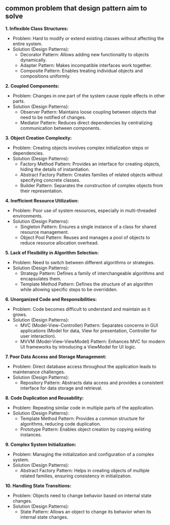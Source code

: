 ## common problem that design pattern aim to solve

**1. Inflexible Class Structures:**

- Problem: Hard to modify or extend existing classes without affecting the entire system.
- Solution (Design Patterns):
  - Decorator Pattern: Allows adding new functionality to objects dynamically.
  - Adapter Pattern: Makes incompatible interfaces work together.
  - Composite Pattern: Enables treating individual objects and compositions uniformly.

**2. Coupled Components:**

- Problem: Changes in one part of the system cause ripple effects in other parts.
- Solution (Design Patterns):
  - Observer Pattern: Maintains loose coupling between objects that need to be notified of changes.
  - Mediator Pattern: Reduces direct dependencies by centralizing communication between components.

**3. Object Creation Complexity:**

- Problem: Creating objects involves complex initialization steps or dependencies.
- Solution (Design Patterns):
  - Factory Method Pattern: Provides an interface for creating objects, hiding the details of instantiation.
  - Abstract Factory Pattern: Creates families of related objects without specifying concrete classes.
  - Builder Pattern: Separates the construction of complex objects from their representation.

**4. Inefficient Resource Utilization:**

- Problem: Poor use of system resources, especially in multi-threaded environments.
- Solution (Design Patterns):
  - Singleton Pattern: Ensures a single instance of a class for shared resource management.
  - Object Pool Pattern: Reuses and manages a pool of objects to reduce resource allocation overhead.

**5. Lack of Flexibility in Algorithm Selection:**

- Problem: Need to switch between different algorithms or strategies.
- Solution (Design Patterns):
  - Strategy Pattern: Defines a family of interchangeable algorithms and encapsulates them.
  - Template Method Pattern: Defines the structure of an algorithm while allowing specific steps to be overridden.

**6. Unorganized Code and Responsibilities:**

- Problem: Code becomes difficult to understand and maintain as it grows.
- Solution (Design Patterns):
  - MVC (Model-View-Controller) Pattern: Separates concerns in GUI applications (Model for data, View for presentation, Controller for user interaction).
  - MVVM (Model-View-ViewModel) Pattern: Enhances MVC for modern UI frameworks by introducing a ViewModel for UI logic.

**7. Poor Data Access and Storage Management:**

- Problem: Direct database access throughout the application leads to maintenance challenges.
- Solution (Design Patterns):
  - Repository Pattern: Abstracts data access and provides a consistent interface for data storage and retrieval.

**8. Code Duplication and Reusability:**

- Problem: Repeating similar code in multiple parts of the application.
- Solution (Design Patterns):
  - Template Method Pattern: Provides a common structure for algorithms, reducing code duplication.
  - Prototype Pattern: Enables object creation by copying existing instances.

**9. Complex System Initialization:**

- Problem: Managing the initialization and configuration of a complex system.
- Solution (Design Patterns):
  - Abstract Factory Pattern: Helps in creating objects of multiple related families, ensuring consistency in initialization.

**10. Handling State Transitions:**

- Problem: Objects need to change behavior based on internal state changes.
- Solution (Design Patterns):
  - State Pattern: Allows an object to change its behavior when its internal state changes.
